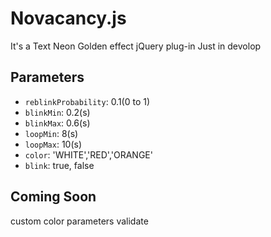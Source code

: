 # Novacancy.js

It's a Text Neon Golden effect jQuery plug-in
Just in devolop

## Parameters

- <code>reblinkProbability</code >: 0.1(0 to 1)
- <code>blinkMin</code >: 0.2(s)
- <code>blinkMax</code >: 0.6(s)
- <code>loopMin</code >: 8(s)
- <code>loopMax</code >: 10(s)
- <code>color</code >: 'WHITE','RED','ORANGE'
- <code>blink</code >: true, false

## Coming Soon

custom color
parameters validate